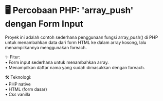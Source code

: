 # 🖥️ Percobaan PHP: 'array_push' dengan Form Input
Proyek ini adalah contoh sederhana penggunaan fungsi array_push() di PHP untuk menambahkan data dari form HTML ke dalam array kosong, lalu menampilkannya menggunakan foreach.

✨ Fitur: <br>
• Form input sederhana untuk menambahkan array. <br>
• Menampilkan daftar nama yang sudah dimasukkan dengan foreach. <br>

🛠️ Teknologi: <br>
• PHP native <br>
• HTML (form dasar) <br>
• Css vanilla <br>
